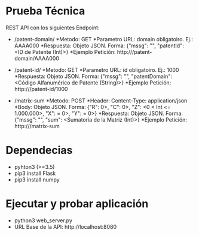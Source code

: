 # Prueba Técnica
REST API con los siguientes Endpoint:
+ /patent-domain/<domain>
  *Metodo: GET
  *Parametro URL: domain obligatoiro. Ej.: AAAA000
  *Respuesta: Objeto JSON. Forma: {"mssg": "<Mensaje>", "patentId": <ID de Patente (Int)>}
  *Ejemplo Petición: http://<URL Base API>/patent-domain/AAAA000

+ /patent-id/<id>
  *Metodo: GET
  *Parametro URL: id obligatoiro. Ej.: 1000
  *Respuesta: Objeto JSON. Forma: {"mssg": "<Mensaje>", "patentDomain": <Código Alfanumérico de Patente (String)>}
  *Ejemplo Petición: http://<URL Base API>/patent-id/1000
  
+ /matrix-sum
  *Metodo: POST
  *Header: Content-Type:  application/json
  *Body: Objeto JSON. Forma: {"R": <Int > 0>, "C": <Int > 0>, "Z": <0 < Int <= 1.000.000>, "X": <Int >= 0>, "Y": <Int >= 0>}
  *Respuesta: Objeto JSON. Forma: {"mssg": "<Mensaje>", "sum": <Sumatoria de la Matriz (Int)>}
  *Ejemplo Petición: http://<URL Base API>/matrix-sum

# Dependecias
+ pyhton3 (>=3.5)
+ pip3 install Flask
+ pip3 install numpy

# Ejecutar y probar aplicación
+ python3 web_server.py
+ URL Base de la API: http://localhost:8080

